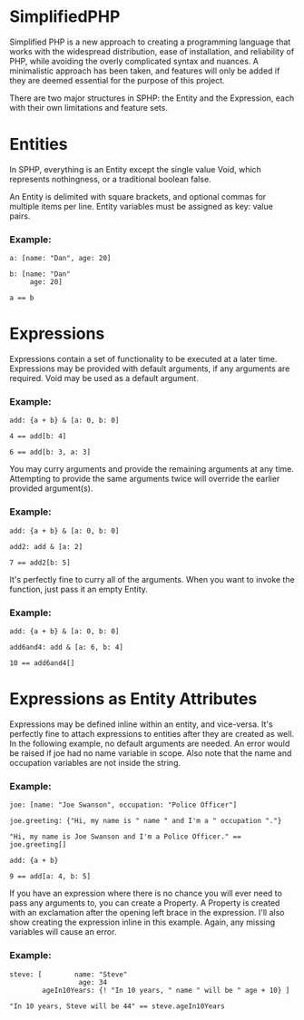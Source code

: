 SimplifiedPHP
=============

Simplified PHP is a new approach to creating a programming language that works with the widespread distribution, ease of installation, and reliability of PHP, while avoiding the overly complicated syntax and nuances. A minimalistic approach has been taken, and features will only be added if they are deemed essential for the purpose of this project.

There are two major structures in SPHP: the Entity and the Expression, each with their own limitations and feature sets.

# Entities

In SPHP, everything is an Entity except the single value Void, which represents nothingness, or a traditional boolean false.

An Entity is delimited with square brackets, and optional commas for multiple items per line. Entity variables must be assigned as key: value pairs.

### Example:

    a: [name: "Dan", age: 20]

    b: [name: "Dan"
         age: 20]

    a == b

# Expressions

Expressions contain a set of functionality to be executed at a later time. Expressions may be provided with default arguments, if any arguments are required. Void may be used as a default argument.

### Example:

    add: {a + b} & [a: 0, b: 0]

    4 == add[b: 4]

    6 == add[b: 3, a: 3]

You may curry arguments and provide the remaining arguments at any time. Attempting to provide the same arguments twice will override the earlier provided argument(s).

### Example:

    add: {a + b} & [a: 0, b: 0]

    add2: add & [a: 2]

    7 == add2[b: 5]

It's perfectly fine to curry all of the arguments. When you want to invoke the function, just pass it an empty Entity.

### Example:

    add: {a + b} & [a: 0, b: 0]

    add6and4: add & [a: 6, b: 4]

    10 == add6and4[]

# Expressions as Entity Attributes

Expressions may be defined inline within an entity, and vice-versa. It's perfectly fine to attach expressions to entities after they are created as well. In the following example, no default arguments are needed. An error would be raised if joe had no name variable in scope. Also note that the name and occupation variables are not inside the string.

### Example:

    joe: [name: "Joe Swanson", occupation: "Police Officer"]
    
    joe.greeting: {"Hi, my name is " name " and I'm a " occupation "."}
    
    "Hi, my name is Joe Swanson and I'm a Police Officer." == joe.greeting[]

    add: {a + b}
    
    9 == add[a: 4, b: 5]
    
If you have an expression where there is no chance you will ever need to pass any arguments to, you can create a Property. A Property is created with an exclamation after the opening left brace in the expression. I'll also show creating the expression inline in this example. Again, any missing variables will cause an error.

### Example:

    steve: [        name: "Steve"
                     age: 34
            ageIn10Years: {! "In 10 years, " name " will be " age + 10} ]
    
    "In 10 years, Steve will be 44" == steve.ageIn10Years
